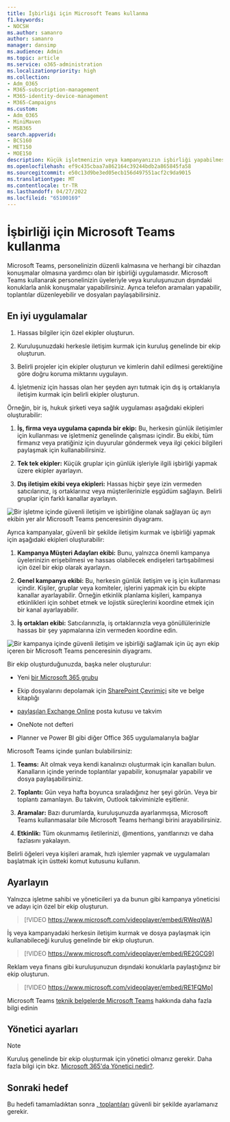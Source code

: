 ```yaml
---
title: İşbirliği için Microsoft Teams kullanma
f1.keywords:
- NOCSH
ms.author: samanro
author: samanro
manager: dansimp
ms.audience: Admin
ms.topic: article
ms.service: o365-administration
ms.localizationpriority: high
ms.collection:
- Adm_O365
- M365-subscription-management
- M365-identity-device-management
- M365-Campaigns
ms.custom:
- Adm_O365
- MiniMaven
- MSB365
search.appverid:
- BCS160
- MET150
- MOE150
description: Küçük işletmenizin veya kampanyanızın işbirliği yapabilmesi için Microsoft Teams'da neden ve nasıl ekip oluşturacağınızı öğrenin.
ms.openlocfilehash: ef9c435cbaa7a862164c39244bdb2a865845fa58
ms.sourcegitcommit: e50c13d9be3ed05ecb156d497551acf2c9da9015
ms.translationtype: MT
ms.contentlocale: tr-TR
ms.lasthandoff: 04/27/2022
ms.locfileid: "65100169"
---
```

# <a name="use-microsoft-teams-for-collaboration"></a>İşbirliği için Microsoft Teams kullanma

Microsoft Teams, personelinizin düzenli kalmasına ve herhangi bir cihazdan konuşmalar olmasına yardımcı olan bir işbirliği uygulamasıdır. Microsoft Teams kullanarak personelinizin üyeleriyle veya kuruluşunuzun dışındaki konuklarla anlık konuşmalar yapabilirsiniz. Ayrıca telefon aramaları yapabilir, toplantılar düzenleyebilir ve dosyaları paylaşabilirsiniz.

## <a name="best-practices"></a>En iyi uygulamalar

1. Hassas bilgiler için özel ekipler oluşturun.

2. Kuruluşunuzdaki herkesle iletişim kurmak için kuruluş genelinde bir ekip oluşturun.

3. Belirli projeler için ekipler oluşturun ve kimlerin dahil edilmesi gerektiğine göre doğru koruma miktarını uygulayın.

4. İşletmeniz için hassas olan her şeyden ayrı tutmak için dış iş ortaklarıyla iletişim kurmak için belirli ekipler oluşturun.

Örneğin, bir iş, hukuk şirketi veya sağlık uygulaması aşağıdaki ekipleri oluşturabilir:

1. **İş, firma veya uygulama çapında bir ekip:** Bu, herkesin günlük iletişimler için kullanması ve işletmeniz genelinde çalışması içindir. Bu ekibi, tüm firmanız veya pratiğiniz için duyurular göndermek veya ilgi çekici bilgileri paylaşmak için kullanabilirsiniz.

2. **Tek tek ekipler:** Küçük gruplar için günlük işleriyle ilgili işbirliği yapmak üzere ekipler ayarlayın.

3. **Dış iletişim ekibi veya ekipleri:** Hassas hiçbir şeye izin vermeden satıcılarınız, iş ortaklarınız veya müşterilerinizle eşgüdüm sağlayın. Belirli gruplar için farklı kanallar ayarlayın.

![Bir işletme içinde güvenli iletişim ve işbirliğine olanak sağlayan üç ayrı ekibin yer alır Microsoft Teams penceresinin diyagramı.](../media/m365-democracy-teams-business-collab.png)

Ayrıca kampanyalar, güvenli bir şekilde iletişim kurmak ve işbirliği yapmak için aşağıdaki ekipleri oluşturabilir:

1. **Kampanya Müşteri Adayları ekibi:** Bunu, yalnızca önemli kampanya üyelerinizin erişebilmesi ve hassas olabilecek endişeleri tartışabilmesi için özel bir ekip olarak ayarlayın.

2. **Genel kampanya ekibi:** Bu, herkesin günlük iletişim ve iş için kullanması içindir. Kişiler, gruplar veya komiteler, işlerini yapmak için bu ekipte kanallar ayarlayabilir. Örneğin etkinlik planlama kişileri, kampanya etkinlikleri için sohbet etmek ve lojistik süreçlerini koordine etmek için bir kanal ayarlayabilir.

3. **İş ortakları ekibi:** Satıcılarınızla, iş ortaklarınızla veya gönüllülerinizle hassas bir şey yapmalarına izin vermeden koordine edin.

![Bir kampanya içinde güvenli iletişim ve işbirliği sağlamak için üç ayrı ekip içeren bir Microsoft Teams penceresinin diyagramı.](../media/m365-democracy-teams-collab.png)

Bir ekip oluşturduğunuzda, başka neler oluşturulur:

- Yeni [bir Microsoft 365 grubu](/MicrosoftTeams/office-365-groups)

- Ekip dosyalarını depolamak için [SharePoint Çevrimiçi](/MicrosoftTeams/sharepoint-onedrive-interact) site ve belge kitaplığı

- [paylaşılan Exchange Online](/MicrosoftTeams/exchange-teams-interact) posta kutusu ve takvim

- OneNote not defteri

- Planner ve Power BI gibi diğer Office 365 uygulamalarıyla bağlar

Microsoft Teams içinde şunları bulabilirsiniz:

1. **Teams:** Ait olmak veya kendi kanalınızı oluşturmak için kanalları bulun. Kanalların içinde yerinde toplantılar yapabilir, konuşmalar yapabilir ve dosya paylaşabilirsiniz.

2. **Toplantı:** Gün veya hafta boyunca sıraladığınız her şeyi görün. Veya bir toplantı zamanlayın. Bu takvim, Outlook takviminizle eşitlenir.

3. **Aramalar:** Bazı durumlarda, kuruluşunuzda ayarlanmışsa, Microsoft Teams kullanmasalar bile Microsoft Teams herhangi birini arayabilirsiniz.

4. **Etkinlik:** Tüm okunmamış iletilerinizi, @mentions, yanıtlarınızı ve daha fazlasını yakalayın.

Belirli öğeleri veya kişileri aramak, hızlı işlemler yapmak ve uygulamaları başlatmak için üstteki komut kutusunu kullanın.

## <a name="set-it-up"></a>Ayarlayın

Yalnızca işletme sahibi ve yöneticileri ya da bunun gibi kampanya yöneticisi ve adayı için özel bir ekip oluşturun.

> [!VIDEO https://www.microsoft.com/videoplayer/embed/RWeqWA]

İş veya kampanyadaki herkesin iletişim kurmak ve dosya paylaşmak için kullanabileceği kuruluş genelinde bir ekip oluşturun.

> [!VIDEO https://www.microsoft.com/videoplayer/embed/RE2GCG9]

Reklam veya finans gibi kuruluşunuzun dışındaki konuklarla paylaştığınız bir ekip oluşturun.

> [!VIDEO https://www.microsoft.com/videoplayer/embed/RE1FQMp]

Microsoft Teams [teknik belgelerde Microsoft Teams](/microsoftteams/microsoft-teams) hakkında daha fazla bilgi edinin

## <a name="admin-settings"></a>Yönetici ayarları

> [!Note]
> Kuruluş genelinde bir ekip oluşturmak için yönetici olmanız gerekir. Daha fazla bilgi için bkz. [Microsoft 365'da Yönetici nedir?](https://support.office.com/article/what-is-an-admin-e123627e-4892-4461-b9aa-1b6d57a5cfa4?ui=en-US&rs=en-US&ad=US).

## <a name="next-objective"></a>Sonraki hedef

Bu hedefi tamamladıktan sonra [, toplantıları](set-up-meetings.md) güvenli bir şekilde ayarlamanız gerekir.

